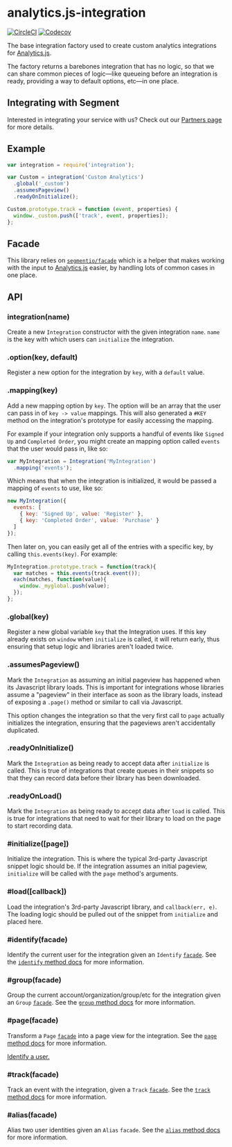 # analytics.js-integration

[![CircleCI](https://circleci.com/gh/segmentio/analytics.js-integration.svg?style=shield&circle-token=096975c79692a2267d9a92fd412b6b8bb7e3eb0a)](https://circleci.com/gh/segmentio/analytics.js-integration)
[![Codecov](https://img.shields.io/codecov/c/github/segmentio/analytics.js-integration/master.svg?maxAge=2592000)](https://codecov.io/gh/segmentio/analytics.js-integration)

The base integration factory used to create custom analytics integrations for [Analytics.js](https://github.com/segmentio/analytics.js).

The factory returns a barebones integration that has no logic, so that we can share common pieces of logic—like queueing before an integration is ready, providing a way to default options, etc—in one place.

## Integrating with Segment

Interested in integrating your service with us? Check out our [Partners page](https://segment.com/partners/) for more details.

## Example

```js
var integration = require('integration');

var Custom = integration('Custom Analytics')
  .global('_custom')
  .assumesPageview()
  .readyOnInitialize();

Custom.prototype.track = function (event, properties) {
  window._custom.push(['track', event, properties]);
};
```

## Facade

This library relies on [`segmentio/facade`](https://github.com/segmentio/facade) which is a helper that makes working with the input to [Analytics.js](https://github.com/segmentio/analytics.js) easier, by handling lots of common cases in one place.

## API

### integration(name)

Create a new `Integration` constructor with the given integration `name`. `name` is the key with which users can `initialize` the integration.

### .option(key, default)

Register a new option for the integration by `key`, with a `default` value.

### .mapping(key)

Add a new mapping option by `key`. The option will be an array that the user can pass in of `key -> value` mappings. This will also generated a `#KEY` method on the integration's prototype for easily accessing the mapping.

For example if your integration only supports a handful of events like `Signed Up` and `Completed Order`, you might create an mapping option called `events` that the user would pass in, like so:

```js
var MyIntegration = Integration('MyIntegration')
  .mapping('events');
```

Which means that when the integration is initialized, it would be passed a mapping of `events` to use, like so:

```js
new MyIntegration({
  events: [
    { key: 'Signed Up', value: 'Register' },
    { key: 'Completed Order', value: 'Purchase' }
  ]
});
```

Then later on, you can easily get all of the entries with a specific key, by calling `this.events(key)`. For example:

```js
MyIntegration.prototype.track = function(track){
  var matches = this.events(track.event());
  each(matches, function(value){
    window._myglobal.push(value);
  });
};
```

### .global(key)

Register a new global variable `key` that the Integration uses. If this key already exists on `window` when `initialize` is called, it will return early, thus ensuring that setup logic and libraries aren't loaded twice.

### .assumesPageview()

Mark the `Integration` as assuming an initial pageview has happened when its Javascript library loads. This is important for integrations whose libraries assume a "pageview" in their interface as soon as the library loads, instead of exposing a `.page()` method or similar to call via Javascript.

This option changes the integration so that the very first call to `page` actually initializes the integration, ensuring that the pageviews aren't accidentally duplicated.

### .readyOnInitialize()

Mark the `Integration` as being ready to accept data after `initialize` is called. This is true of integrations that create queues in their snippets so that they can record data before their library has been downloaded.

### .readyOnLoad()

Mark the `Integration` as being ready to accept data after `load` is called. This is true for integrations that need to wait for their library to load on the page to start recording data.

### #initialize([page])

Initialize the integration. This is where the typical 3rd-party Javascript snippet logic should be. If the integration assumes an initial pageview, `initialize` will be called with the `page` method's arguments.

### #load([callback])

Load the integration's 3rd-party Javascript library, and `callback(err, e)`. The loading logic should be pulled out of the snippet from `initialize` and placed here.

### #identify(facade)

Identify the current user for the integration given an `Identify` [`facade`](https://github.com/segmentio/facade). See the [`identify` method docs](https://segment.io/docs/tracking-api/identify/) for more information.

### #group(facade)

Group the current account/organization/group/etc for the integration given an `Group` [`facade`](https://github.com/segmentio/facade). See the [`group` method docs](https://segment.io/docs/tracking-api/group/) for more information.

### #page(facade)

Transform a `Page` [`facade`](https://github.com/segmentio/facade) into a page view for the integration. See the [`page` method docs](https://segment.io/docs/tracking-api/page-and-screen/) for more information.

[Identify a user.](https://segment.io/docs/tracking-api/identify)

### #track(facade)

Track an event with the integration, given a `Track` [`facade`](https://github.com/segmentio/facade). See the [`track` method docs](https://segment.io/docs/tracking-api/track/) for more information.

### #alias(facade)

Alias two user identities given an `Alias` `facade`. See the [`alias` method docs](https://segment.io/docs/tracking-api/alias/) for more information.
